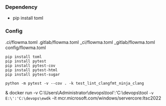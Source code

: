 


### Dependency
- pip install toml

### Config
.ci/flowma.toml
.gitlab/flowma.toml
_ci/flowma.toml
_gitlab/flowma.toml
config/flowma.toml


```
pip install toml
pip install pytest
pip install pytest-cov
pip install pytest-html
pip install pytest-sugar

```


```
python -m pytest -v --cov . -k test_lint_clangfmt_ninja_clang
```



& docker run -v C:\Users\Administrator\devops\tool':'C:\devops\tool `
             -v E:\':'C:\devops\ewdk `
             -it mcr.microsoft.com/windows/servercore:ltsc2022